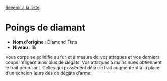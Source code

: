 [Revenir à la liste](list.md)

# Poings de diamant

 * **Nom d'origine** : Diamond Fists
 * **Niveau** : 18


<p>Vous corps se solidifie au fur et à mesure de vos attaques et vos derniers coups infligent ainsi plus de dégâts. Vos attaques à mains nues obtiennent le trait percutant. Celles qui possèdent déjà ce trait augmentent à la place d’un échelon leurs dés de dégâts d’arme.</p>